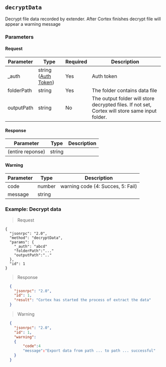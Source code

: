 ## `decryptData`

<div class="fullwidth">

Decrypt file data recorded by extender. After Cortex finishes decrypt file will appear a warning message  

### Parameters

#### Request

Parameter | Type   | Required | Description
--------- | ----   | ---------| -----------
_auth     | string ([Auth Token](#auth-token)) | Yes | Auth token
folderPath| string | Yes | The folder contains data file
outputPath| string | No  | The output folder will store decrypted files. If not set, Cortex will store same input folder.

#### Response

Parameter | Type   | Description
--------- | ----   | -----------
(entire reponse) | string |

#### Warning

Parameter | Type   | Description
--------- | ----   | -----------
code 	  | number | warning code (4: Succes, 5: Fail)
message   | string | 

</div>

### Example: Decrypt data

> Request

```json--raw
{
  "jsonrpc": "2.0",
  "method": "decryptData",
  "params": {
    "_auth": "abcd"
    "folderPath":"..."
    "outputPath":".."
  },
  "id": 1
}
```

> Response

```json
  {
    "jsonrpc": "2.0",
    "id": 1,
    "result": "Cortex has started the process of extract the data"
  }
```

> Warning

```json
  {
    "jsonrpc": "2.0",
    "id": 1,
    "warning": 
    {
    	"code":4
    	"message":"Export data from path ... to path ... successful"
    }
  }
```